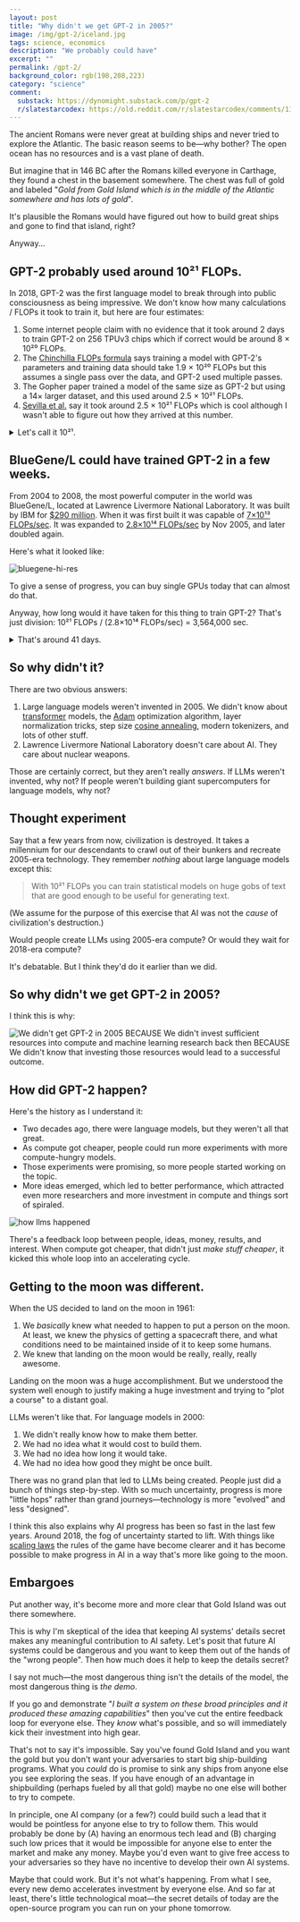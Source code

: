 ```yaml
---
layout: post
title: "Why didn't we get GPT-2 in 2005?"
image: /img/gpt-2/iceland.jpg
tags: science, economics
description: "We probably could have"
excerpt: ""
permalink: /gpt-2/
background_color: rgb(198,208,223)
category: "science"
comment:
  substack: https://dynomight.substack.com/p/gpt-2
  r/slatestarcodex: https://old.reddit.com/r/slatestarcodex/comments/11zlzlz/why_didnt_we_get_gpt2_in_2005/
---
```


The ancient Romans were never great at building ships and never tried to explore the Atlantic. The basic reason seems to be—why bother? The open ocean has no resources and is a vast plane of death.

But imagine that in 146 BC after the Romans killed everyone in Carthage, they found a chest in the basement somewhere. The chest was full of gold and labeled "*Gold from Gold Island which is in the middle of the Atlantic somewhere and has lots of gold*".

It's plausible the Romans would have figured out how to build great ships and gone to find that island, right?

Anyway...

## GPT-2 probably used around 10²¹ FLOPs.

In 2018, GPT-2 was the first language model to break through into public consciousness as being impressive. We don't know how many calculations / FLOPs it took to train it, but here are four estimates:

1. Some internet people claim with no evidence that it took around 2 days to train GPT-2 on 256 TPUv3 chips which if correct would be around 8 × 10²⁰ FLOPs.
2. The [Chinchilla FLOPs formula](/scaling/#what-about-compute) says training a model with GPT-2's parameters and training data should take 1.9 × 10²⁰ FLOPs but this assumes a single pass over the data, and GPT-2 used multiple passes.
3. The Gopher paper trained a model of the same size as GPT-2 but using a 14× larger dataset, and this used around 2.5 × 10²¹ FLOPs.
4. [Sevilla et al.](https://arxiv.org/abs/2202.05924) say it took around  2.5 × 10²¹ FLOPs which is cool although I wasn't able to figure out how they arrived at this number.

<details markdown="1">
  <summary>Let's call it 10²¹.</summary>
Here are the calculations in more detail.

1. [Sevilla et al.](https://arxiv.org/abs/2202.05924) say it took around  2.5 × 10²¹ FLOPs to train. However, after reading both their paper and [this appendix](https://docs.google.com/document/d/1J2BX9jkE5nN5EA1zYRN0lHhdCf1YkiFERc_nwiYqCOA/), I still have basically no idea how they came up with this number.
2. GPT-2 had 1.5 billion parameters. The Gopher paper trained a similar 1.5 billion parameter model using, umm, 2.5 × 10²¹ FLOPs. However, that paper used 300 billion tokens, while GPT-2 used only 21 billion. If we assume the cost is linear in the size of the dataset, this suggests you'd need only 1.75 × 10²⁰ FLOPs.
3. If we plug the number of parameters (9 billion) and the number of tokens (21 billion) into the Chinchilla FLOPs estimate, that suggests you would need 1.9 × 10²⁰ FLOPs. But this assumes just a single pass through the data, while GPT-2 was trained using multiple epochs.
4. It's published that GPT-2 was trained on 256 cloud TPUv3 chips, but it's not said for how long. Some random internet people claim that they needed something like 2 days on the 256 TPUv3 cores. A TPUv3 chip is capable of 123 TFLOPs / sec. But typically training on GPUs / TPUs only has a utilization of around 15% . This suggests a total cost of around 256 cores * 2 days * (123e12 FLOPs/sec) * (86400 sec / day) * 0.15 = 8.2 × 10²⁰ FLOPs.
</details>

## BlueGene/L could have trained GPT-2 in a few weeks.

From 2004 to 2008, the most powerful computer in the world was BlueGene/L, located at Lawrence Livermore National Laboratory. It was built by IBM for [$290 million](https://www.cnet.com/tech/tech-industry/ibm-to-build-fastest-supercomputers/). When it was first built it was capable of [7×10¹³ FLOPs/sec](https://www.top500.org/lists/top500/2004/11/highlights/). It was expanded to [2.8×10¹⁴ FLOPs/sec](https://www.top500.org/lists/top500/2005/11/) by Nov 2005, and later doubled again.

Here's what it looked like:

![bluegene-hi-res](/img/gpt-2/bluegene.jpg)

To give a sense of progress, you can buy single GPUs today that can almost do that.

Anyway, how long would it have taken for this thing to train GPT-2? That's just division: <eq>10²¹ FLOPs / (2.8×10¹⁴ FLOPs/sec) = 3,564,000 sec</eq>.

<details markdown="1">
<summary>
That's around 41 days.
</summary>
You might worry about utilization percentages but I don't think this is a serious problem.

When modern LLMs are trained, they aren't actually able to use GPUs to their theoretical capacity—the chips spend a lot of time waiting for data. This means that they're only actually busy something like 15% of the time. However, the above FLOPs calculations for BlueGene are based on actual *achieved*  performance running a bunch of giant linear algebra functions. But I suppose you might still want to revise the 41 days figure up by some factor.
</details>


## So why didn't it?

There are two obvious answers:

1. Large language models weren't invented in 2005. We didn't know about [transformer](https://en.wikipedia.org/wiki/Transformer_(machine_learning_model)) models, the [Adam](https://en.wikipedia.org/wiki/Stochastic_gradient_descent#Adam) optimization algorithm, layer normalization tricks, step size [cosine annealing](https://arxiv.org/abs/1608.03983), modern tokenizers, and lots of other stuff.
2. Lawrence Livermore National Laboratory doesn't care about AI. They care about nuclear weapons.

Those are certainly correct, but they aren't really *answers*. If LLMs weren't invented, why not? If people weren't building giant supercomputers for language models, why not?

## Thought experiment

Say that a few years from now, civilization is destroyed. It takes a millennium for our descendants to crawl out of their bunkers and recreate 2005-era technology. They remember *nothing* about large language models except this:

> With 10²¹ FLOPs you can train statistical models on huge gobs of text that are good enough to be useful for generating text.

(We assume for the purpose of this exercise that AI was not the *cause* of civilization's destruction.)

Would people create LLMs using 2005-era compute? Or would they wait for 2018-era compute?

It's debatable. But I think they'd do it earlier than we did.

## So why didn't we get GPT-2 in 2005?

I think this is why:

![We didn't get GPT-2 in 2005 BECAUSE We didn't invest sufficient resources into compute and machine learning research back then BECAUSE We didn't know that investing those resources would lead to a successful outcome.](/img/gpt-2/because.svg)

## How did GPT-2 happen?

Here's the history as I understand it:

* Two decades ago, there were language models, but they weren't all that great.
* As compute got cheaper, people could run more experiments with more compute-hungry models.
* Those experiments were promising, so more people started working on the topic.
* More ideas emerged, which led to better performance, which attracted even more researchers and more investment in compute and things sort of spiraled.

![how llms happened](/img/gpt-2/feedback.svg)

There's a feedback loop between people, ideas, money, results, and interest. When compute got cheaper, that didn't just *make stuff cheaper*, it kicked this whole loop into an accelerating cycle.

## Getting to the moon was different.

When the US decided to land on the moon in 1961:

1. We *basically* knew what needed to happen to put a person on the moon. At least, we knew the physics of getting a spacecraft there, and what conditions need to be maintained inside of it to keep some humans.
2. We knew that landing on the moon would be really, really, really awesome.

Landing on the moon was a huge accomplishment. But we understood the system well enough to justify making a huge investment and trying to "plot a course" to a distant goal.

LLMs weren't like that. For language models in 2000:

1. We didn't really know how to make them better.
2. We had no idea what it would cost to build them.
3. We had no idea how long it would take.
4. We had no idea how good they might be once built.

There was no grand plan that led to LLMs being created. People just did a bunch of things step-by-step. With so much uncertainty, progress is more "little hops" rather than grand journeys—technology is more "evolved" and less "designed".

I think this also explains why AI progress has been so fast in the last few years. Around 2018, the fog of uncertainty started to lift. With things like [scaling laws](/scaling) the rules of the game have become clearer and it has become possible to make progress in AI in a way that's more like going to the moon.

## Embargoes

Put another way, it's become more and more clear that Gold Island was out there somewhere.

This is why I'm skeptical of the idea that keeping AI systems' details secret makes any meaningful contribution to AI safety. Let's posit that future AI systems could be dangerous and you want to keep them out of the hands of the "wrong people". Then how much does it help to keep the details secret?

I say not much—the most dangerous thing isn't the details of the model, the most dangerous thing is *the demo*.

If you go and demonstrate "*I built a system on these broad principles and it produced these amazing capabilities*" then you've cut the entire feedback loop for everyone else. They *know* what's possible, and so will immediately kick their investment into high gear.

That's not to say it's impossible. Say you've found Gold Island and you want the gold but you don't want your adversaries to start big ship-building programs. What you *could* do is promise to sink any ships from anyone else you see exploring the seas. If you have enough of an advantage in shipbuilding (perhaps fueled by all that gold) maybe no one else will bother to try to compete.

In principle, one AI company (or a few?) could build such a lead that it would be pointless for anyone else to try to follow them. This would probably be done by (A) having an enormous tech lead and (B) charging such low prices that it would be impossible for anyone else to enter the market and make any money. Maybe you'd even want to give free access to your adversaries so they have no incentive to develop their own AI systems.

Maybe that could work. But it's not what's happening. From what I see, every new demo accelerates investment by everyone else. And so far at least, there's little technological moat—the secret details of today are the open-source program you can run on your phone tomorrow.